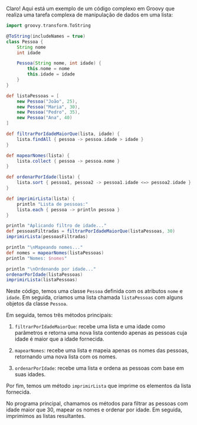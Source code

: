Claro! Aqui está um exemplo de um código complexo em Groovy que realiza uma tarefa complexa de manipulação de dados em uma lista:

```groovy
import groovy.transform.ToString

@ToString(includeNames = true)
class Pessoa {
    String nome
    int idade

    Pessoa(String nome, int idade) {
        this.nome = nome
        this.idade = idade
    }
}

def listaPessoas = [
    new Pessoa("João", 25),
    new Pessoa("Maria", 30),
    new Pessoa("Pedro", 35),
    new Pessoa("Ana", 40)
]

def filtrarPorIdadeMaiorQue(lista, idade) {
    lista.findAll { pessoa -> pessoa.idade > idade }
}

def mapearNomes(lista) {
    lista.collect { pessoa -> pessoa.nome }
}

def ordenarPorIdade(lista) {
    lista.sort { pessoa1, pessoa2 -> pessoa1.idade <=> pessoa2.idade }
}

def imprimirLista(lista) {
    println "Lista de pessoas:"
    lista.each { pessoa -> println pessoa }
}

println "Aplicando filtro de idade..."
def pessoasFiltradas = filtrarPorIdadeMaiorQue(listaPessoas, 30)
imprimirLista(pessoasFiltradas)

println "\nMapeando nomes..."
def nomes = mapearNomes(listaPessoas)
println "Nomes: $nomes"

println "\nOrdenando por idade..."
ordenarPorIdade(listaPessoas)
imprimirLista(listaPessoas)
```

Neste código, temos uma classe `Pessoa` definida com os atributos `nome` e `idade`. Em seguida, criamos uma lista chamada `listaPessoas` com alguns objetos da classe `Pessoa`.

Em seguida, temos três métodos principais:

1. `filtrarPorIdadeMaiorQue`: recebe uma lista e uma idade como parâmetros e retorna uma nova lista contendo apenas as pessoas cuja idade é maior que a idade fornecida.

2. `mapearNomes`: recebe uma lista e mapeia apenas os nomes das pessoas, retornando uma nova lista com os nomes.

3. `ordenarPorIdade`: recebe uma lista e ordena as pessoas com base em suas idades.

Por fim, temos um método `imprimirLista` que imprime os elementos da lista fornecida.

No programa principal, chamamos os métodos para filtrar as pessoas com idade maior que 30, mapear os nomes e ordenar por idade. Em seguida, imprimimos as listas resultantes.